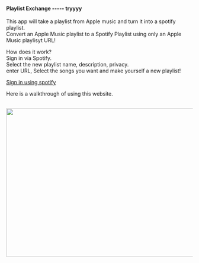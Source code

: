 
  <link rel="stylesheet" href="{{ url_for('static', filename='css/mystyles.css')}}">
  <link rel="shortcut icon" href="{{ url_for('static', filename='favicon.ico') }}">
</head>
<body>
      <section class="hero is-fullheight is-primary is-bold">
              <section class="section">
                <div class="column is-9 is-offset-1">
                <div class="card">
                  <div class="content">
                    <section class="section">
                        <h1 class="is-size-2">Playlist Exchange  ----- tryyyy</h1>
                            <section class="section">
                                <p class="is-size-4">
                                    This app will take a playlist from Apple music and turn it into a spotify playlist. <br>
                                    Convert an Apple Music playlist to a Spotify Playlist using only an Apple Music playlisyt URL!<br>
                                </p>
                                <p>
                                    How does it work?<br>
                                    Sign in via Spotify.<br>
                                    Select the new playlist name, description, privacy.<br>
                                    enter URL, Select the songs you want and make yourself a new playlist! 
                                </p>
                                <a class="button is-primary" href={{auth_url}}>Sign in using spotify</a>
                            </section>
                            <section class="section">
                                <p>Here is a walkthrough of using this website.</p>
                                <br>
                                <img src="resources/demo.gif"  width="600px" height="400px"><br>
                            </section>                 
                      </section>
                  </div>
                </div>
            </section>
            </div>
